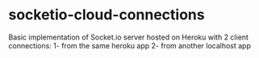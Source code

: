 # socketio-cloud-connections

Basic implementation of Socket.io server hosted on Heroku with 2 client connections: 
1- from the same heroku app
2- from another localhost app